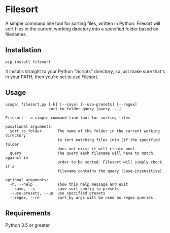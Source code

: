 # Filesort
A simple command line tool for sorting files, written in Python. Filesort will sort files in the current working directory into a specified folder based on filenames.

## Installation
`pip install filesort`

It installs straight to your Python "Scripts" directory, so just make sure that's in your PATH, then you're set to use Filesort.

## Usage
```
usage: filesort.py [-h] [--save] [--use-presets] [--regex]
                   sort_to_folder query [query ...]

Filesort - a simple command line tool for sorting files

positional arguments:
  sort_to_folder       The name of the folder in the current working directory
                       to sort matching files into (if the specified folder
                       does not exist it will create one).
  query                The query each filename will have to match against in
                       order to be sorted. Filesort will simply check if a
                       filename contains the query (case-insensitive).

optional arguments:
  -h, --help           show this help message and exit
  --save, --s          save sort config to presets
  --use-presets, --up  use specified presets
  --regex, --re        sort_by args will be used as regex queries
```

## Requirements
Python 3.5 or greater
